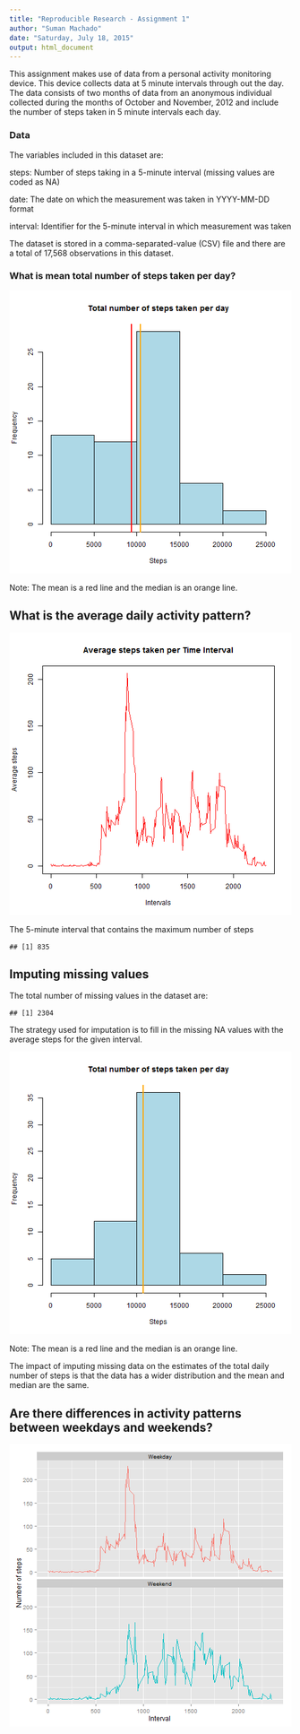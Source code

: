 ```yaml
---
title: "Reproducible Research - Assignment 1"
author: "Suman Machado"
date: "Saturday, July 18, 2015"
output: html_document
---
```


This assignment makes use of data from a personal activity monitoring device. This device collects data at 5 minute intervals through out the day. The data consists of two months of data from an anonymous individual collected during the months of October and November, 2012 and include the number of steps taken in 5 minute intervals each day.

### Data

The variables included in this dataset are:

steps: Number of steps taking in a 5-minute interval (missing values are coded as NA)

date: The date on which the measurement was taken in YYYY-MM-DD format

interval: Identifier for the 5-minute interval in which measurement was taken

The dataset is stored in a comma-separated-value (CSV) file and there are a total of 17,568 observations in this dataset.



### What is mean total number of steps taken per day?

![plot of chunk unnamed-chunk-2](figure/unnamed-chunk-2-1.png) 

Note: The mean is a red line and the median is an orange line.

## What is the average daily activity pattern?

![plot of chunk unnamed-chunk-3](figure/unnamed-chunk-3-1.png) 

The 5-minute interval that contains the maximum number of steps


```
## [1] 835
```

## Imputing missing values

The total number of missing values in the dataset are:


```
## [1] 2304
```

The strategy used for imputation is to fill in the missing NA values with the average steps for the given interval.

![plot of chunk unnamed-chunk-6](figure/unnamed-chunk-6-1.png) 

Note: The mean is a red line and the median is an orange line.

The impact of imputing missing data on the estimates of the total daily number of steps is that the data has a wider distribution and the mean and median are the same.

## Are there differences in activity patterns between weekdays and weekends?

![plot of chunk unnamed-chunk-7](figure/unnamed-chunk-7-1.png) 
